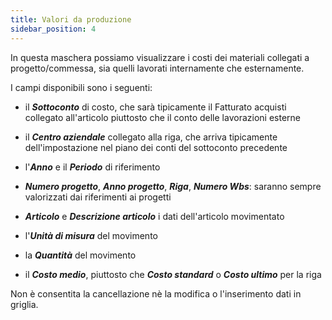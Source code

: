 ```yaml
---
title: Valori da produzione
sidebar_position: 4
---
```


In questa maschera possiamo visualizzare i costi dei materiali collegati a progetto/commessa, sia quelli lavorati internamente che esternamente.

I campi disponibili sono i seguenti:

- il ***Sottoconto*** di costo, che sarà tipicamente il Fatturato acquisti collegato all'articolo piuttosto che il conto delle lavorazioni esterne

- il ***Centro aziendale*** collegato alla riga, che arriva tipicamente dell'impostazione nel piano dei conti del sottoconto precedente

- l'***Anno*** e il ***Periodo*** di riferimento

- ***Numero progetto***, ***Anno progetto***, ***Riga***, ***Numero Wbs***: saranno sempre valorizzati dai riferimenti ai progetti

- ***Articolo*** e ***Descrizione articolo*** i dati dell'articolo movimentato

- l'***Unità di misura*** del movimento

- la ***Quantità*** del movimento

- il ***Costo medio***, piuttosto che ***Costo standard*** o ***Costo ultimo*** per la riga

Non è consentita la cancellazione nè la modifica o l'inserimento dati in griglia.
